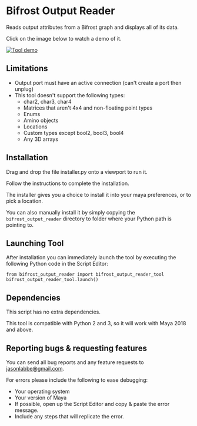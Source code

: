 # Bifrost Output Reader

Reads output attributes from a Bifrost graph and displays all of its data.

Click on the image below to watch a demo of it.

[![Tool demo](https://img.youtube.com/vi/ISaGk_V6dAg/0.jpg)](https://www.youtube.com/watch?v=ISaGk_V6dAg)

## Limitations

* Output port must have an active connection (can't create a port then unplug)
* This tool doesn't support the following types:
    * char2, char3, char4
    * Matrices that aren't 4x4 and non-floating point types
    * Enums
    * Amino objects
    * Locations
    * Custom types except bool2, bool3, bool4
    * Any 3D arrays

## Installation

Drag and drop the file installer.py onto a viewport to run it.

Follow the instructions to complete the installation.

The installer gives you a choice to install it into your maya preferences, or to pick a location.

You can also manually install it by simply copying the `bifrost_output_reader` directory to folder where your Python path is pointing to.

## Launching Tool

After installation you can immediately launch the tool by executing the following Python code in the Script Editor:

```
from bifrost_output_reader import bifrost_output_reader_tool
bifrost_output_reader_tool.launch()
```

## Dependencies

This script has no extra dependencies.

This tool is compatible with Python 2 and 3, so it will work with Maya 2018 and above.

## Reporting bugs & requesting features

You can send all bug reports and any feature requests to jasonlabbe@gmail.com.

For errors please include the following to ease debugging:

* Your operating system
* Your version of Maya
* If possible, open up the Script Editor and copy & paste the error message.
* Include any steps that will replicate the error.
